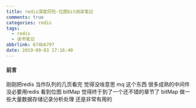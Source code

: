 ```yaml
---
title: redis深度历险-位图bit阅读笔记
comments: true
categories: redis
tags:
  - redis
  - 读书笔记
abbrlink: 674b6797
date: 2019-09-03 17:16:40
---
```

#### 前言 
刚刚把redis 当作队列的几页看完 
觉得没啥意思  mq 这个东西 很多成熟的中间件 没必要用redis 
看到位图 bitMap 觉得终于到了一个还不错的章节了 
bitMap 做一些大量数据存储记录分析处理 还是非常有用的  
